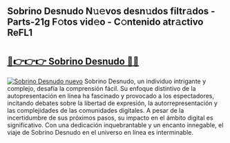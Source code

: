 ## Sobrino Desnudo N𝚞𝚎vos desn𝚞dos filtr𝚊dos - Parts-21g F𝚘tos vid𝚎o - C𝚘ntenido atr𝚊ctivo ReFL1

# <h2><a href="http://mb6hoeo.tromn.icu/?c=Sobrino+Desnudo">🔗👉👉👉 Sobrino Desnudo 🔗🔗</a></h2>

[![Sobrino Desnudo nuevo](https://i.imgur.com/pEAQMta.gif)](http://mb6hoeo.tromn.icu/?c=Sobrino+Desnudo)
Sobrino Desnudo, un individuo intrigante y complejo, desafía la comprensión fácil. Su enfoque distintivo de la autopresentación en línea ha fascinado y provocado a los espectadores, incitando debates sobre la libertad de expresión, la autorrepresentación y las complejidades de las comunidades digitales. A pesar de la incertidumbre de sus próximos pasos, su impacto en el ámbito digital es significativo. Con una dedicación inquebrantable y un encanto innegable, el viaje de Sobrino Desnudo en el universo en línea es interminable.

